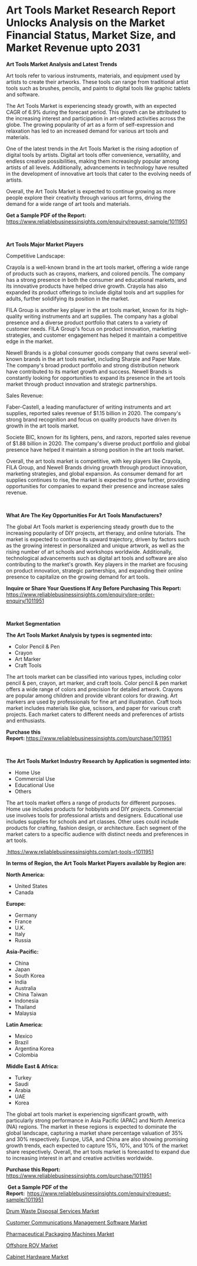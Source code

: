 <p><h1>Art Tools Market Research Report Unlocks Analysis on the Market Financial Status, Market Size, and Market Revenue upto 2031</h1></p><p><strong>Art Tools Market Analysis and Latest Trends</strong></p>
<p><p>Art tools refer to various instruments, materials, and equipment used by artists to create their artworks. These tools can range from traditional artist tools such as brushes, pencils, and paints to digital tools like graphic tablets and software.</p><p>The Art Tools Market is experiencing steady growth, with an expected CAGR of 6.9% during the forecast period. This growth can be attributed to the increasing interest and participation in art-related activities across the globe. The growing popularity of art as a form of self-expression and relaxation has led to an increased demand for various art tools and materials.</p><p>One of the latest trends in the Art Tools Market is the rising adoption of digital tools by artists. Digital art tools offer convenience, versatility, and endless creative possibilities, making them increasingly popular among artists of all levels. Additionally, advancements in technology have resulted in the development of innovative art tools that cater to the evolving needs of artists.</p><p>Overall, the Art Tools Market is expected to continue growing as more people explore their creativity through various art forms, driving the demand for a wide range of art tools and materials.</p></p>
<p><strong>Get a Sample PDF of the Report:&nbsp;</strong> <a href="https://www.reliablebusinessinsights.com/enquiry/request-sample/1011951">https://www.reliablebusinessinsights.com/enquiry/request-sample/1011951</a></p>
<p>&nbsp;</p>
<p><strong>Art Tools Major Market Players</strong></p>
<p><p>Competitive Landscape:</p><p>Crayola is a well-known brand in the art tools market, offering a wide range of products such as crayons, markers, and colored pencils. The company has a strong presence in both the consumer and educational markets, and its innovative products have helped drive growth. Crayola has also expanded its product offerings to include digital tools and art supplies for adults, further solidifying its position in the market.</p><p>FILA Group is another key player in the art tools market, known for its high-quality writing instruments and art supplies. The company has a global presence and a diverse product portfolio that caters to a variety of customer needs. FILA Group's focus on product innovation, marketing strategies, and customer engagement has helped it maintain a competitive edge in the market.</p><p>Newell Brands is a global consumer goods company that owns several well-known brands in the art tools market, including Sharpie and Paper Mate. The company's broad product portfolio and strong distribution network have contributed to its market growth and success. Newell Brands is constantly looking for opportunities to expand its presence in the art tools market through product innovation and strategic partnerships.</p><p>Sales Revenue:</p><p>Faber-Castell, a leading manufacturer of writing instruments and art supplies, reported sales revenue of $1.15 billion in 2020. The company's strong brand recognition and focus on quality products have driven its growth in the art tools market.</p><p>Societe BIC, known for its lighters, pens, and razors, reported sales revenue of $1.88 billion in 2020. The company's diverse product portfolio and global presence have helped it maintain a strong position in the art tools market.</p><p>Overall, the art tools market is competitive, with key players like Crayola, FILA Group, and Newell Brands driving growth through product innovation, marketing strategies, and global expansion. As consumer demand for art supplies continues to rise, the market is expected to grow further, providing opportunities for companies to expand their presence and increase sales revenue.</p></p>
<p>&nbsp;</p>
<p><strong>What Are The Key Opportunities For Art Tools Manufacturers?</strong></p>
<p><p>The global Art Tools market is experiencing steady growth due to the increasing popularity of DIY projects, art therapy, and online tutorials. The market is expected to continue its upward trajectory, driven by factors such as the growing interest in personalized and unique artwork, as well as the rising number of art schools and workshops worldwide. Additionally, technological advancements such as digital art tools and software are also contributing to the market's growth. Key players in the market are focusing on product innovation, strategic partnerships, and expanding their online presence to capitalize on the growing demand for art tools.</p></p>
<p><strong>Inquire or Share Your Questions If Any Before Purchasing This Report:</strong> <a href="https://www.reliablebusinessinsights.com/enquiry/pre-order-enquiry/1011951">https://www.reliablebusinessinsights.com/enquiry/pre-order-enquiry/1011951</a></p>
<p>&nbsp;</p>
<p><strong>Market Segmentation</strong></p>
<p><strong>The Art Tools Market Analysis by types is segmented into:</strong></p>
<p><ul><li>Color Pencil & Pen</li><li>Crayon</li><li>Art Marker</li><li>Craft Tools</li></ul></p>
<p><p>The art tools market can be classified into various types, including color pencil & pen, crayon, art marker, and craft tools. Color pencil & pen market offers a wide range of colors and precision for detailed artwork. Crayons are popular among children and provide vibrant colors for drawing. Art markers are used by professionals for fine art and illustration. Craft tools market includes materials like glue, scissors, and paper for various craft projects. Each market caters to different needs and preferences of artists and enthusiasts.</p></p>
<p><strong>Purchase this Report:&nbsp;</strong><a href="https://www.reliablebusinessinsights.com/purchase/1011951">https://www.reliablebusinessinsights.com/purchase/1011951</a></p>
<p>&nbsp;</p>
<p><strong>The Art Tools Market Industry Research by Application is segmented into:</strong></p>
<p><ul><li>Home Use</li><li>Commercial Use</li><li>Educational Use</li><li>Others</li></ul></p>
<p><p>The art tools market offers a range of products for different purposes. Home use includes products for hobbyists and DIY projects. Commercial use involves tools for professional artists and designers. Educational use includes supplies for schools and art classes. Other uses could include products for crafting, fashion design, or architecture. Each segment of the market caters to a specific audience with distinct needs and preferences in art tools.</p></p>
<p><a href="https://www.reliablebusinessinsights.com/art-tools-r1011951">&nbsp;https://www.reliablebusinessinsights.com/art-tools-r1011951</a></p>
<p><strong>In terms of Region, the Art Tools Market Players available by Region are:</strong></p>
<p>
    <p> <strong> North America: </strong>
        <ul>
            <li>United States</li>
            <li>Canada</li>
        </ul>
        </p> 
    <p> <strong> Europe: </strong>
        <ul>
            <li>Germany</li>
            <li>France</li>
            <li>U.K.</li>
            <li>Italy</li>
            <li>Russia</li>
        </ul>
        </p> 
    <p> <strong> Asia-Pacific: </strong>
        <ul>
            <li>China</li>
            <li>Japan</li>
            <li>South Korea</li>
            <li>India</li>
            <li>Australia</li>
            <li>China Taiwan</li>
            <li>Indonesia</li>
            <li>Thailand</li>
            <li>Malaysia</li>
        </ul>
        </p> 
    <p> <strong> Latin America: </strong>
        <ul>
            <li>Mexico</li>
            <li>Brazil</li>
            <li>Argentina Korea</li>
            <li>Colombia</li>
        </ul>
        </p> 
    <p> <strong> Middle East & Africa: </strong>
        <ul>
            <li>Turkey</li>
            <li>Saudi</li>
            <li>Arabia</li>
            <li>UAE</li>
            <li>Korea</li>
        </ul>
    </p>
    </p>
<p><p>The global art tools market is experiencing significant growth, with particularly strong performance in Asia Pacific (APAC) and North America (NA) regions. The market in these regions is expected to dominate the global landscape, capturing a market share percentage valuation of 35% and 30% respectively. Europe, USA, and China are also showing promising growth trends, each expected to capture 15%, 10%, and 10% of the market share respectively. Overall, the art tools market is forecasted to expand due to increasing interest in art and creative activities worldwide.</p></p>
<p><strong>Purchase this Report: </strong><a href="https://www.reliablebusinessinsights.com/purchase/1011951">https://www.reliablebusinessinsights.com/purchase/1011951</a></p>
<p>&nbsp;<strong>Get a Sample PDF of the Report:&nbsp;&nbsp;</strong><a href="https://www.reliablebusinessinsights.com/enquiry/request-sample/1011951">https://www.reliablebusinessinsights.com/enquiry/request-sample/1011951</a></p>
<p><strong></strong></p>
<p><p><a href="https://github.com/nandosuryapratama/Market-Research-Report-List-1/blob/main/drum-waste-disposal-services-market.md">Drum Waste Disposal Services Market</a></p><p><a href="https://github.com/HowardDelgaXXfnf/Market-Research-Report-List-1/blob/main/customer-communications-management-software-market.md">Customer Communications Management Software Market</a></p><p><a href="https://medium.com/@guyskiles48/pharmaceutical-packaging-machines-market-size-share-analysis-growth-trends-forecast-2024-5cc2d55c18dc">Pharmaceutical Packaging Machines Market</a></p><p><a href="https://medium.com/@dellkoepp_34276/global-offshore-rov-market-focus-on-product-type-max-depth-3000m-max-depth-3000m-4000m-max-f51f238c4c81">Offshore ROV Market</a></p><p><a href="https://medium.com/@ransomohns/strategic-insights-into-global-cabinet-hardware-market-trends-2024-2031-covered-in-177-pages-8b2554081355">Cabinet Hardware Market</a></p></p>